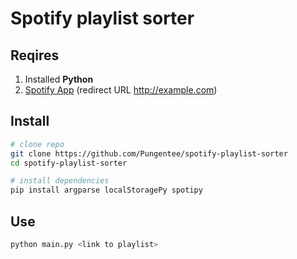 # Spotify playlist sorter

## Reqires

1. Installed **Python**
2. [Spotify App](https://developer.spotify.com/dashboard) (redirect URL http://example.com)

## Install

```sh
# clone repo
git clone https://github.com/Pungentee/spotify-playlist-sorter
cd spotify-playlist-sorter

# install dependencies
pip install argparse localStoragePy spotipy
```

## Use
```sh
python main.py <link to playlist>
```
